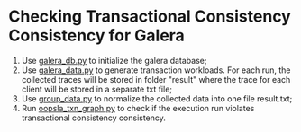 # Checking Transactional Consistency Consistency for Galera
1. Use [galera_db.py](./galera_db.py) to initialize the galera database;
2. Use [galera_data.py](./galera_data.py) to generate transaction workloads. For each run, the collected traces will be stored in folder "result" where the trace for each client will be stored in a separate txt file;
3. Use [group_data.py](./group_data.py) to normalize the collected data into one file result.txt;
4. Run [oopsla_txn_graph.py](./oopsla_txn_graph.py) to check if the execution run violates transactional consistency consistency.
